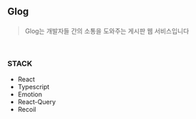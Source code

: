 ## <p>**Glog**</p>
> Glog는 개발자들 간의 소통을 도와주는 게시판 웹 서비스입니다

<br>

### **STACK**
- React
- Typescript
- Emotion
- React-Query
- Recoil






